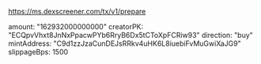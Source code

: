 https://ms.dexscreener.com/tx/v1/prepare


amount: "162932000000000"
creatorPK: "ECQpvVhxt8JnNxPpacwPYb6RryB6Dx5tCToXpFCRiw93"
direction: "buy"
mintAddress: "C9d1zzJzaCunDEJsRRkv4uHK6L8iuebiFvMuGwiXaJG9"
slippageBps: 1500